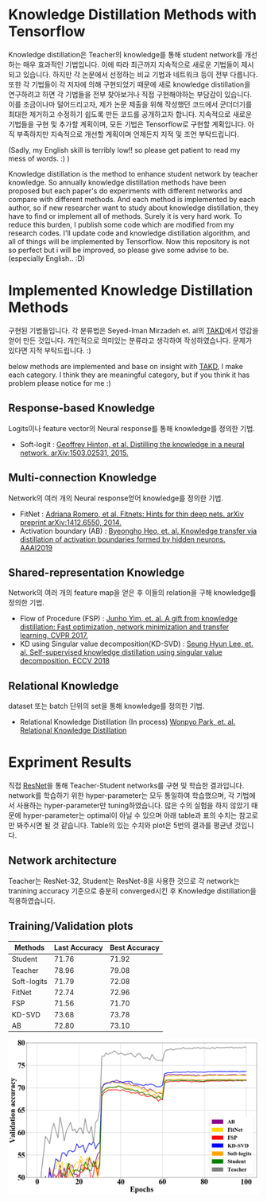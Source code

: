# Knowledge Distillation Methods with Tensorflow
Knowledge distillation은 Teacher의 knowledge를 통해 student network를 개선하는 매우 효과적인 기법입니다.
이에 따라 최근까지 지속적으로 새로운 기법들이 제시되고 있습니다.
하지만 각 논문에서 선정하는 비교 기법과 네트워크 등이 전부 다릅니다.
또한 각 기법들이 각 저자에 의해 구현되었기 때문에 새로 knowledge distillation을 연구하려고 하면 각 기법들을 전부 찾아보거나 직접 구현해야하는 부담감이 있습니다.
이를 조금이나마 덜어드리고자, 제가 논문 제출을 위해 작성했던 코드에서 군더더기를 최대한 제거하고 수정하기 쉽도록 만든 코드를 공개하고자 합니다.
지속적으로 새로운 기법들을 구현 및 추가할 계획이며, 모든 기법은 Tensorflow로 구현할 계획입니다.
아직 부족하지만 지속적으로 개선할 계획이며 언제든지 지적 및 조언 부탁드립니다.

(Sadly, my English skill is terribly low!! so please get patient to read my mess of words. :) )

Knowledge distillation is the method to enhance student network by teacher knowledge.
So annually knowledge distillation methods have been proposed but each paper's do experiments with different networks and compare with different methods.
And each method is implemented by each author, so if new researcher want to study about knowledge distillation, they have to find or implement all of methods. Surely it is very hard work.
To reduce this burden, I publish some code which are modified from my research codes.
I'll update code and knowledge distillation algorithm, and all of things will be implemented by Tensorflow.
Now this repository is not so perfect but i will be improved, so please give some advise to be. (especially English.. :D)

# Implemented Knowledge Distillation Methods
구현된 기법들입니다. 각 분류법은 Seyed-Iman Mirzadeh et. al의 [TAKD](https://arxiv.org/abs/1902.03393)에서 영감을 얻어 만든 것입니다.
개인적으로 의미있는 분류라고 생각하여 작성하였습니다. 문제가 있다면 지적 부탁드립니다. :)

below methods are implemented and base on insight with [TAKD](https://arxiv.org/abs/1902.03393), I make each category. I think they are meaningful category, but if you think it has problem please notice for me :)

## Response-based Knowledge
Logits이나 feature vector의 Neural response를 통해 knowledge를 정의한 기법. 
- Soft-logit : [Geoffrey Hinton, et al. Distilling the knowledge in a neural network. arXiv:1503.02531, 2015.](https://arxiv.org/abs/1503.02531)

## Multi-connection Knowledge
Network의 여러 개의 Neural response얻어 knowledge를 정의한 기법. 
- FitNet : [Adriana Romero, et al. Fitnets: Hints for thin deep nets. arXiv preprint arXiv:1412.6550, 2014.](https://arxiv.org/abs/1412.6550)
- Activation boundary (AB) : [Byeongho Heo, et. al. Knowledge transfer via distillation of activation boundaries formed by hidden neurons. AAAI2019](https://arxiv.org/abs/1811.03233)

## Shared-representation Knowledge
Network의 여러 개의 feature map을 얻은 후 이들의 relation을 구해 knowledge를 정의한 기법.
- Flow of Procedure (FSP) : [Junho Yim, et. al. A gift from knowledge distillation:
Fast optimization, network minimization and transfer learning. CVPR 2017.](http://openaccess.thecvf.com/content_cvpr_2017/html/Yim_A_Gift_From_CVPR_2017_paper.html)
- KD using Singular value decomposition(KD-SVD) : [Seung Hyun Lee, et. al. Self-supervised knowledge distillation using singular value decomposition. ECCV 2018](http://openaccess.thecvf.com/content_ECCV_2018/html/SEUNG_HYUN_LEE_Self-supervised_Knowledge_Distillation_ECCV_2018_paper.html)

## Relational Knowledge
dataset 또는 batch 단위의 set을 통해 knowledge를 정의한 기법.
- Relational Knowledge Distillation (In process) [Wonpyo Park, et. al. Relational Knowledge Distillation](https://arxiv.org/abs/1904.05068?context=cs.LG)

# Expriment Results
직접 [ResNet](http://openaccess.thecvf.com/content_cvpr_2016/html/He_Deep_Residual_Learning_CVPR_2016_paper.html)을 통해 Teacher-Student networks를 구현 및 학습한 결과입니다.
network를 학습하기 위한 hyper-parameter는 모두 통일하여 학습했으며, 각 기법에서 사용하는 hyper-parameter만 tuning하였습니다. 많은 수의 실험을 하지 않았기 때문에 hyper-parameter는 optimal이 아닐 수 있으며 아래 table과 표의 수치는 참고로만 봐주시면 될 것 같습니다. Table의 있는 수치와 plot은 5번의 결과를 평균낸 것입니다.



## Network architecture
Teacher는 ResNet-32, Student는 ResNet-8을 사용한 것으로 각 network는 tranining accuracy 기준으로 충분히 converged시킨 후 Knowledge distillation을 적용하였습니다.

## Training/Validation plots

Methods | Last Accuracy | Best Accuracy
------------ | ------------- | -------------
Student     | 71.76 | 71.92 
Teacher     | 78.96 | 79.08 
Soft-logits | 71.79 | 72.08 
FitNet        | 72.74 | 72.96
FSP          | 71.56 | 71.70
KD-SVD    | 73.68 | 73.78
AB            | 72.80 |73.10

<img src="plots.png" width="600">

